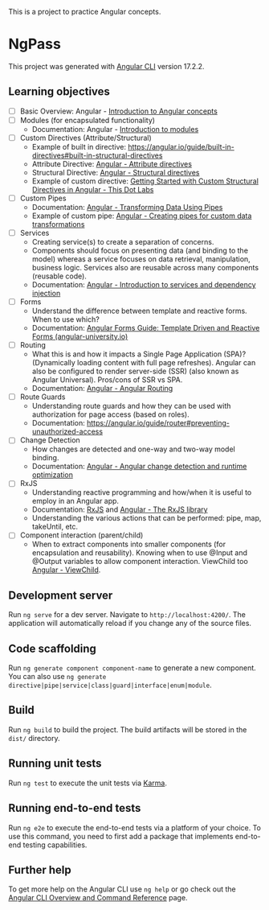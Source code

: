 This is a project to practice Angular concepts.

# NgPass

This project was generated with [Angular CLI](https://github.com/angular/angular-cli) version 17.2.2.

## Learning objectives
- [ ] Basic Overview: Angular - [Introduction to Angular concepts](https://angular.io/guide/architecture)
- [ ] Modules (for encapsulated functionality)
    - Documentation: Angular - [Introduction to modules](https://angular.io/guide/architecture-modules)
- [ ] Custom Directives (Attribute/Structural)
    - Example of built in directive: https://angular.io/guide/built-in-directives#built-in-structural-directives
    - Attribute Directive: [Angular - Attribute directives](https://angular.io/guide/attribute-directives)
    - Structural Directive: [Angular - Structural directives](https://angular.io/guide/structural-directives)
    - Example of custom directive: [Getting Started with Custom Structural Directives in Angular - This Dot Labs](https://www.thisdot.co/blog/getting-started-with-custom-structural-directives-in-angular)
- [ ] Custom Pipes
    - Documentation: [Angular - Transforming Data Using Pipes](https://angular.io/guide/pipes)
    - Example of custom pipe: [Angular - Creating pipes for custom data transformations](https://angular.io/guide/pipes-custom-data-trans)
- [ ] Services
    - Creating service(s) to create a separation of concerns.
    - Components should focus on presenting data (and binding to the model) whereas a service focuses on data retrieval, manipulation, business logic. Services also are reusable across many components (reusable code).
    - Documentation: [Angular - Introduction to services and dependency injection](https://angular.io/guide/architecture-services)
- [ ] Forms
    - Understand the difference between template and reactive forms. When to use which?
    - Documentation: [Angular Forms Guide: Template Driven and Reactive Forms (angular-university.io)](https://blog.angular-university.io/introduction-to-angular-2-forms-template-driven-vs-model-driven/)
- [ ] Routing
     - What this is and how it impacts a Single Page Application (SPA)? (Dynamically loading content with full page refreshes). Angular can also be configured to render server-side (SSR) (also known as Angular Universal). Pros/cons of SSR vs SPA.
     - Documentation: [Angular - Angular Routing](https://angular.io/guide/routing-overview)
- [ ] Route Guards
    - Understanding route guards and how they can be used with authorization for page access (based on roles).
    - Documentation: https://angular.io/guide/router#preventing-unauthorized-access
- [ ] Change Detection
    - How changes are detected and one-way and two-way model binding.
    - Documentation: [Angular - Angular change detection and runtime optimization](https://angular.io/guide/change-detection)
- [ ] RxJS
    - Understanding reactive programming and how/when it is useful to employ in an Angular app.
    - Documentation: [RxJS](https://rxjs.dev/) and [Angular - The RxJS library](https://angular.io/guide/rx-library)
    - Understanding the various actions that can be performed: pipe, map, takeUntil, etc.
- [ ] Component interaction (parent/child)
    - When to extract components into smaller components (for encapsulation and reusability). Knowing when to use @Input and @Output variables to allow component interaction. ViewChild too [Angular - ViewChild](https://angular.io/api/core/ViewChild).

## Development server

Run `ng serve` for a dev server. Navigate to `http://localhost:4200/`. The application will automatically reload if you change any of the source files.

## Code scaffolding

Run `ng generate component component-name` to generate a new component. You can also use `ng generate directive|pipe|service|class|guard|interface|enum|module`.

## Build

Run `ng build` to build the project. The build artifacts will be stored in the `dist/` directory.

## Running unit tests

Run `ng test` to execute the unit tests via [Karma](https://karma-runner.github.io).

## Running end-to-end tests

Run `ng e2e` to execute the end-to-end tests via a platform of your choice. To use this command, you need to first add a package that implements end-to-end testing capabilities.

## Further help

To get more help on the Angular CLI use `ng help` or go check out the [Angular CLI Overview and Command Reference](https://angular.io/cli) page.

